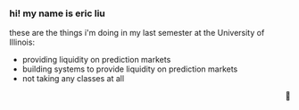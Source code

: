 ### hi! my name is eric liu 
these are the things i'm doing in my last semester at the University of Illinois: 
- providing liquidity on prediction markets
- building systems to provide liquidity on prediction markets
- not taking any classes at all


<p style="text-align: right"> 🔲 </p>

